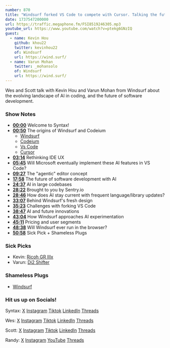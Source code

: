 ```yaml
---
number: 870
title: "Windsurf forked VS Code to compete with Cursor. Talking the future of AI + Coding"
date: 1737547200000
url: https://traffic.megaphone.fm/FSI8519246305.mp3
youtube_url: https://www.youtube.com/watch?v=ptekg6GNzIQ
guest:
  - name: Kevin Hou
    github: khou22
    twitter: kevinhou22
    of: Windsurf
    url: https://wind.surf/
  - name: Varun Mohan
    twitter: _mohansolo
    of: Windsurf
    url: https://wind.surf/
---
```


Wes and Scott talk with Kevin Hou and Varun Mohan from Windsurf about the evolving landscape of AI in coding, and the future of software development.

### Show Notes

* **[00:00](#t=00:00)** Welcome to Syntax!
* **[00:50](#t=00:50)** The origins of Windsurf and Codeium
  * [Windsurf](https://wind.surf/)
  * [Codeium](https://codeium.com/)
  * [Vs Code](https://code.visualstudio.com/)
  * [Cursor](https://www.cursor.com/)
* **[03:14](#t=03:14)** Rethinking IDE UX
* **[05:45](#t=05:45)** Will Microsoft eventually implement these AI features in VS Code?
* **[09:27](#t=09:27)** The "agentic" editor concept
* **[17:58](#t=17:58)** The future of software development with AI
* **[24:37](#t=24:37)** AI in large codebases
* **[28:22](#t=28:22)** Brought to you by Sentry.io
* **[28:46](#t=28:46)** How does AI stay current with frequent language/library updates?
* **[33:07](#t=33:07)** Behind Windsurf's fresh design
* **[35:23](#t=35:23)** Challenges with forking VS Code
* **[38:47](#t=38:47)** AI and future innovations
* **[43:04](#t=43:04)** How Windsurf approaches AI experimentation
* **[45:11](#t=45:11)** Pricing and user segments
* **[48:38](#t=48:38)** Will Windsurf ever run in the browser?
* **[50:58](#t=50:58)** Sick Pick + Shameless Plugs

### Sick Picks

- Kevin: [Ricoh GR IIIx](https://www.ricoh-imaging.co.jp/english/products/gr-3/)
- Varun: [Di2 Shifter](https://bike.shimano.com/en-AU/technologies/details/di2.html)

### Shameless Plugs

- [Windsurf](https://wind.surf)

### Hit us up on Socials!

Syntax: [X](https://twitter.com/syntaxfm) [Instagram](https://www.instagram.com/syntax_fm/) [Tiktok](https://www.tiktok.com/@syntaxfm) [LinkedIn](https://www.linkedin.com/company/96077407/admin/feed/posts/) [Threads](https://www.threads.net/@syntax_fm)

Wes: [X](https://twitter.com/wesbos) [Instagram](https://www.instagram.com/wesbos/) [Tiktok](https://www.tiktok.com/@wesbos) [LinkedIn](https://www.linkedin.com/in/wesbos/) [Threads](https://www.threads.net/@wesbos)

Scott: [X](https://twitter.com/stolinski) [Instagram](https://www.instagram.com/stolinski/) [Tiktok](https://www.tiktok.com/@stolinski) [LinkedIn](https://www.linkedin.com/in/stolinski/) [Threads](https://www.threads.net/@stolinski)

Randy: [X](https://twitter.com/randyrektor) [Instagram](https://www.instagram.com/randyrektor/) [YouTube](https://www.youtube.com/@randyrektor) [Threads](https://www.threads.net/@randyrektor)